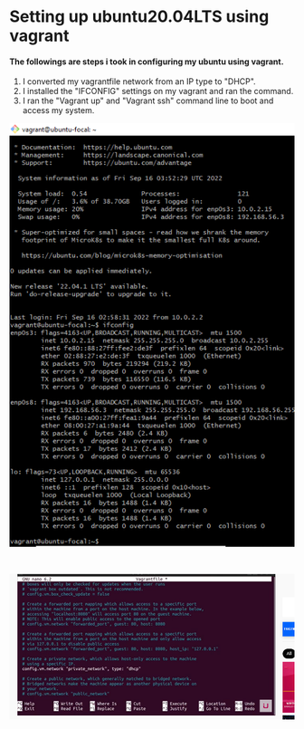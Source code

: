# Setting up ubuntu20.04LTS using vagrant

#### The followings are steps i took in configuring my ubuntu using vagrant.

<ol>
    <li>
        I converted my vagrantfile network from an IP type to "DHCP".
    </li>
    <li>
        I installed the "IFCONFIG" settings on my vagrant and ran the command.
    </li>
    <li>
        I ran the "Vagrant up" and "Vagrant ssh" command line to boot and access my system.
    </li>

</ol>

![my Screenshot](../images/Screenshot%202022-09-15%20205331.png)

<br>

![my Screenshot](../images/Screenshot%202022-09-15%20195451.png)


